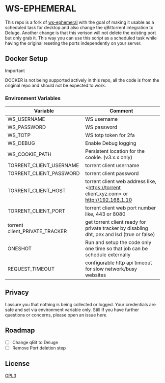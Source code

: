 # WS-EPHEMERAL

This repo is a fork of [ws-ephemeral](dhruvinsh/ws-ephemeral) with the goal of making it usable as a scheduled task for desktop and also change the qBittorrent integration to Deluge.
Another change is that this verison will not delete the existing port but only grab it. This way you can use this script as a scheduled task while having the original reseting the ports independently on your server.

## Docker Setup

> [!important]
> DOCKER is not being supported actively in this repo, all the code is from the original repo and should not be expected to work.

### Environment Variables

| Variable             | Comment                                                                          |
| -------------------- | -------------------------------------------------------------------------------- |
| WS_USERNAME          | WS username                                                                      |
| WS_PASSWORD          | WS password                                                                      |
| WS_TOTP              | WS totp token for 2fa                                                            |
| WS_DEBUG             | Enable Debug logging                                                             |
| WS_COOKIE_PATH       | Persistent location for the cookie. (v3.x.x only)                                |
| TORRENT_CLIENT_USERNAME        | torrent client username                                                                    |
| TORRENT_CLIENT_PASSWORD        | torrent client password                                                                    |
| TORRENT_CLIENT_HOST            | torrent client web address like, <<https://torrent> client.xyz.com> or <http://192.168.1.10>               |
| TORRENT_CLIENT_PORT            | torrent client web port number like, 443 or 8080                                           |
| torrent client_PRIVATE_TRACKER | get torrent client ready for private tracker by disabling dht, pex and lsd (true or false) |
| ONESHOT              | Run and setup the code only one time so that job can be schedule externally      |
| REQUEST_TIMEOUT      | configurable http api timeout for slow network/busy websites                     |

## Privacy

I assure you that nothing is being collected or logged. Your credentials are
safe and set via environment variable only. Still If you have further questions
or concerns, please open an issue here.

## Roadmap

- [ ] Change qBit to Deluge
- [ ] Remove Port deletion step

## License

[GPL3](LICENSE.md)
